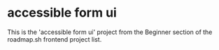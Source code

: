 # accessible form ui

This is the 'accessible form ui' project from the Beginner section of the roadmap.sh frontend project list.
